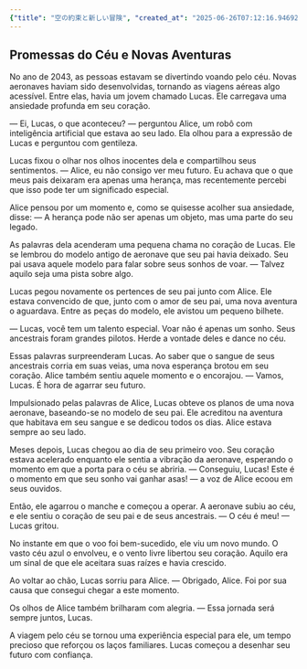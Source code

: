 ```yaml
---
{"title": "空の約束と新しい冒険", "created_at": "2025-06-26T07:12:16.946924+09:00", "pattern_id": 2, "pattern_name": "隠れ継承者型", "year": 2043}
---
```


## Promessas do Céu e Novas Aventuras

No ano de 2043, as pessoas estavam se divertindo voando pelo céu. Novas aeronaves haviam sido desenvolvidas, tornando as viagens aéreas algo acessível. Entre elas, havia um jovem chamado Lucas. Ele carregava uma ansiedade profunda em seu coração.

— Ei, Lucas, o que aconteceu? — perguntou Alice, um robô com inteligência artificial que estava ao seu lado. Ela olhou para a expressão de Lucas e perguntou com gentileza.

Lucas fixou o olhar nos olhos inocentes dela e compartilhou seus sentimentos. — Alice, eu não consigo ver meu futuro. Eu achava que o que meus pais deixaram era apenas uma herança, mas recentemente percebi que isso pode ter um significado especial.

Alice pensou por um momento e, como se quisesse acolher sua ansiedade, disse: — A herança pode não ser apenas um objeto, mas uma parte do seu legado.

As palavras dela acenderam uma pequena chama no coração de Lucas. Ele se lembrou do modelo antigo de aeronave que seu pai havia deixado. Seu pai usava aquele modelo para falar sobre seus sonhos de voar. — Talvez aquilo seja uma pista sobre algo.

Lucas pegou novamente os pertences de seu pai junto com Alice. Ele estava convencido de que, junto com o amor de seu pai, uma nova aventura o aguardava. Entre as peças do modelo, ele avistou um pequeno bilhete.

— Lucas, você tem um talento especial. Voar não é apenas um sonho. Seus ancestrais foram grandes pilotos. Herde a vontade deles e dance no céu.

Essas palavras surpreenderam Lucas. Ao saber que o sangue de seus ancestrais corria em suas veias, uma nova esperança brotou em seu coração. Alice também sentiu aquele momento e o encorajou. — Vamos, Lucas. É hora de agarrar seu futuro.

Impulsionado pelas palavras de Alice, Lucas obteve os planos de uma nova aeronave, baseando-se no modelo de seu pai. Ele acreditou na aventura que habitava em seu sangue e se dedicou todos os dias. Alice estava sempre ao seu lado.

Meses depois, Lucas chegou ao dia de seu primeiro voo. Seu coração estava acelerado enquanto ele sentia a vibração da aeronave, esperando o momento em que a porta para o céu se abriria. — Conseguiu, Lucas! Este é o momento em que seu sonho vai ganhar asas! — a voz de Alice ecoou em seus ouvidos.

Então, ele agarrou o manche e começou a operar. A aeronave subiu ao céu, e ele sentiu o coração de seu pai e de seus ancestrais. — O céu é meu! — Lucas gritou.

No instante em que o voo foi bem-sucedido, ele viu um novo mundo. O vasto céu azul o envolveu, e o vento livre libertou seu coração. Aquilo era um sinal de que ele aceitara suas raízes e havia crescido.

Ao voltar ao chão, Lucas sorriu para Alice. — Obrigado, Alice. Foi por sua causa que consegui chegar a este momento.

Os olhos de Alice também brilharam com alegria. — Essa jornada será sempre juntos, Lucas.

A viagem pelo céu se tornou uma experiência especial para ele, um tempo precioso que reforçou os laços familiares. Lucas começou a desenhar seu futuro com confiança.
